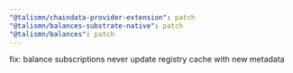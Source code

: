 ```yaml
---
"@talismn/chaindata-provider-extension": patch
"@talismn/balances-substrate-native": patch
"@talismn/balances": patch
---
```


fix: balance subscriptions never update registry cache with new metadata
